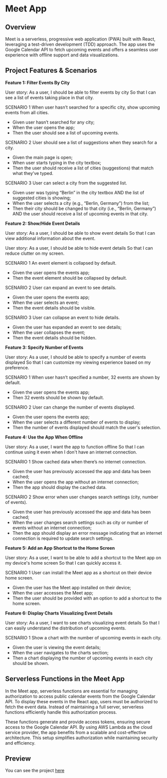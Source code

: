 # Meet App

## Overview

Meet is a serverless, progressive web application (PWA) built with React, leveraging a test-driven development (TDD) approach. The app uses the Google Calendar API to fetch upcoming events and offers a seamless user experience with offline support and data visualizations.

## Project Features & Scenarios

**Feature 1: Filter Events By City**

User story:
As a user,
I should be able to filter events by city
So that I can see a list of events taking place in that city.

SCENARIO 1
When user hasn’t searched for a specific city, show upcoming events from all cities.

- Given user hasn’t searched for any city;
- When the user opens the app;
- Then the user should see a list of upcoming events.

SCENARIO 2
User should see a list of suggestions when they search for a city.

- Given the main page is open;
- When user starts typing in the city textbox;
- Then the user should receive a list of cities (suggestions) that match what they’ve typed.

SCENARIO 3
User can select a city from the suggested list.

- Given user was typing “Berlin” in the city textbox AND the list of suggested cities is showing;
- When the user selects a city (e.g., “Berlin, Germany”) from the list;
- Then their city should be changed to that city (i.e., “Berlin, Germany”) AND the user should receive a list of upcoming events in that city.

**Feature 2: Show/Hide Event Details**

User story:
As a user,
I should be able to show event details
So that I can view additional information about the event.

User story:
As a user,
I should be able to hide event details
So that I can reduce clutter on my screen.

SCENARIO 1
An event element is collapsed by default.

- Given the user opens the events app;
- Then the event element should be collapsed by default.

SCENARIO 2
User can expand an event to see details.

- Given the user opens the events app;
- When the user selects an event;
- Then the event details should be visible.

SCENARIO 3
User can collapse an event to hide details.

- Given the user has expanded an event to see details;
- When the user collapses the event;
- Then the event details should be hidden.

**Feature 3: Specify Number of Events**

User story:
As a user,
I should be able to specify a number of events displayed
So that I can customize my viewing experience based on my preference.

SCENARIO 1
When user hasn’t specified a number, 32 events are shown by default.

- Given the user opens the events app;
- Then 32 events should be shown by default.

SCENARIO 2
User can change the number of events displayed.

- Given the user opens the events app;
- When the user selects a different number of events to display;
- Then the number of events displayed should match the user's selection.

**Feature 4: Use the App When Offline**

User story:
As a user,
I want the app to function offline
So that I can continue using it even when I don't have an internet connection.

SCENARIO 1
Show cached data when there’s no internet connection.

- Given the user has previously accessed the app and data has been cached;
- When the user opens the app without an internet connection;
- Then the app should display the cached data.

SCENARIO 2
Show error when user changes search settings (city, number of events).

- Given the user has previously accessed the app and data has been cached;
- When the user changes search settings such as city or number of events without an internet connection;
- Then the app should display an error message indicating that an internet connection is required to update search settings.

**Feature 5: Add an App Shortcut to the Home Screen**

User story:
As a user,
I want to be able to add a shortcut to the Meet app on my device's home screen
So that I can quickly access it.

SCENARIO 1
User can install the Meet app as a shortcut on their device home screen.

- Given the user has the Meet app installed on their device;
- When the user accesses the Meet app;
- Then the user should be provided with an option to add a shortcut to the home screen.

**Feature 6: Display Charts Visualizing Event Details**

User story:
As a user,
I want to see charts visualizing event details
So that I can easily understand the distribution of upcoming events.

SCENARIO 1
Show a chart with the number of upcoming events in each city.

- Given the user is viewing the event details;
- When the user navigates to the charts section;
- Then a chart displaying the number of upcoming events in each city should be shown.

## Serverless Functions in the Meet App

In the Meet app, serverless functions are essential for managing authorization to access public calendar events from the Google Calendar API. To display these events in the React app, users must be authorized to fetch the event data. Instead of maintaining a full server, serverless functions efficiently handle this authorization process.

These functions generate and provide access tokens, ensuring secure access to the Google Calendar API. By using AWS Lambda as the cloud service provider, the app benefits from a scalable and cost-effective architecture. This setup simplifies authorization while maintaining security and efficiency.

## Preview

You can see the project [here](https://staszewska.github.io/meet/)
